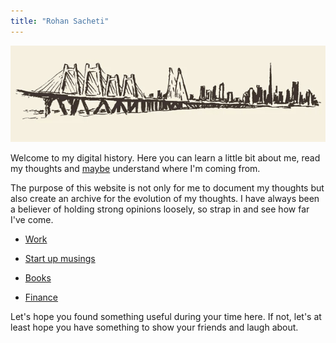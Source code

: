 ```yaml
---
title: "Rohan Sacheti"
---
```

![Example Image](/notes/images/home.png)

Welcome to my digital history. Here you can learn a little bit about me, read my thoughts and <ins>maybe</ins> understand where I'm coming from.

The purpose of this website is not only for me to document my thoughts but also create an archive for the evolution of my thoughts. I have always been a believer of holding strong opinions loosely, so strap in and see how far I've come.

- [Work](notes/work.md)
* [Start up musings](startups)
- [Books](notes/books/)
* [Finance](tests)

Let's hope you found something useful during your time here. If not, let's at least hope you have something to show your friends and laugh about.
